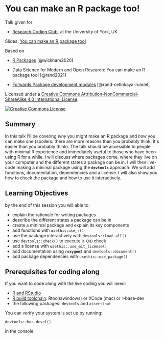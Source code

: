 # You can make an R package too!

Talk given for

-   [Research Coding Club](https://researchcodingclub.github.io/), at
    the University of York, UK

Slides: [You can make an R package too!](https://bit.ly/3mma-bio-pkg)

Based on

-   [R Packages](https://r-pkgs.org/) [@wickham2020]

-   Data Science for Modern and Open Research: You can make an R package
    too! [@rand2021]

-   [Forwards Package development
    modules](https://github.com/forwards/workshops)
    [@rand-cetinkaya-rundel]

Licensed under a
<a rel="license" href="http://creativecommons.org/licenses/by-nc-sa/4.0/">Creative
Commons Attribution-NonCommercial-ShareAlike 4.0 International
License</a>.

<a rel="license" href="http://creativecommons.org/licenses/by-nc-sa/4.0/"><img src="https://i.creativecommons.org/l/by-nc-sa/4.0/88x31.png" alt="Creative Commons License" style="border-width:0"/></a><br />

## Summary

In this talk I'll be covering *why* you might make an R package and
*how* you can make one (spoilers: there are more reasons than you
probably think; it's easier than you probably think). The talk should be
accessible to people with minimal R experience and immediately useful to
those who have been using R for a while. I will discuss where packages
come, where they live on your computer and the different states a
package can be in. I will then live-code making a minimal package using
the **`devtools`** approach. We will add functions, documentation,
dependencies and a license. I will also show you how to check the
package and how to use it interactively.

## Learning Objectives

by the end of this session you will able to:

-   explain the rationale for writing packages
-   describe the different states a package can be in
-   create a minimal package and explain its key components
-   add functions with `usethis:use_r()`
-   use the package interactively with `devtools::load_all()`
-   use `devtools::check()` to execute `R CMD` check
-   add a license with `usethis::use_mit_license()`
-   add documentation using **`roxygen2`** and `devtools::document()`
-   add package dependencies with `usethis::use_package()`

## Prerequisites for coding along

If you want to code along with the live coding you will need:

-   [R and RStudio](prerequisite-guides/install-r-rstudio.md)
-   [R build toolchain](install-pkg-dev-tools.md): Rtools(windows) or
    XCode (mac) or r-base-dev
-   the following packages: `devtools` and `assertthat`

You can verify your system is set up by running:

`devtools::has_devel()`

in the console
